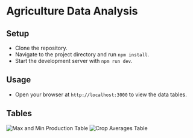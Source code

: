 # Agriculture Data Analysis

## Setup
- Clone the repository.
- Navigate to the project directory and run `npm install`.
- Start the development server with `npm run dev`.

## Usage
- Open your browser at `http://localhost:3000` to view the data tables.

## Tables
![Max and Min Production Table](./screenshots/max_min_production.png)
![Crop Averages Table](./screenshots/crop_averages.png)
